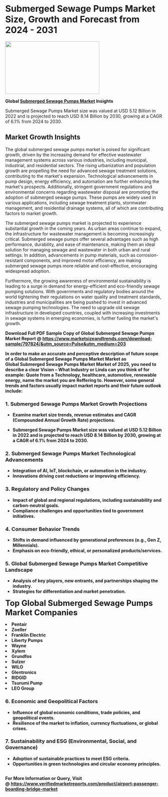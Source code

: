 <H1>Submerged Sewage Pumps Market Size, Growth and Forecast from 2024 - 2031</H1><img class="aligncenter size-medium wp-image-584254" src="https://thirdeyenews.in/wp-content/uploads/2024/09/Global-Market-Research-300x168.jpeg" alt="" width="300" height="168" /><p><strong>Global&nbsp;<a href="https://www.marketsizeandtrends.com/download-sample/797824/&amp;utm_source=Pulse&amp;utm_medium=203">Submerged Sewage Pumps Market</a> Insights</strong></p><p>Submerged Sewage Pumps Market size was valued at USD 5.12 Billion in 2022 and is projected to reach USD 8.14 Billion by 2030, growing at a CAGR of 6.1% from 2024 to 2030.</p><p><h2>Market Growth Insights</h2> <p>The global submerged sewage pumps market is poised for significant growth, driven by the increasing demand for effective wastewater management systems across various industries, including municipal, industrial, and residential sectors. The rising urbanization and population growth are propelling the need for advanced sewage treatment solutions, contributing to the market's expansion. Technological advancements in pump design, energy efficiency, and automation are further enhancing the market's prospects. Additionally, stringent government regulations and environmental concerns regarding wastewater disposal are promoting the adoption of submerged sewage pumps. These pumps are widely used in various applications, including sewage treatment plants, stormwater management, and residential drainage systems, all of which are contributing factors to market growth.</p> <p><strong></strong></p> <p>The submerged sewage pumps market is projected to experience substantial growth in the coming years. As urban areas continue to expand, the infrastructure for wastewater management is becoming increasingly critical. Submerged sewage pumps offer several advantages such as high performance, durability, and ease of maintenance, making them an ideal solution for managing sewage and wastewater in both urban and rural settings. In addition, advancements in pump materials, such as corrosion-resistant components, and improved motor efficiency, are making submerged sewage pumps more reliable and cost-effective, encouraging widespread adoption.</p> <p>Furthermore, the growing awareness of environmental sustainability is leading to a surge in demand for energy-efficient and eco-friendly sewage pumping solutions. With governments and regulatory bodies around the world tightening their regulations on water quality and treatment standards, industries and municipalities are being pushed to invest in advanced sewage pumping technologies. The need to upgrade old sewage infrastructure in developed countries, coupled with increasing investments in sewage systems in emerging economies, is further fueling the market's growth.</p> <p><strong></p><p><span class=""><strong>Download Full PDF Sample Copy of Global Submerged Sewage Pumps Market Report</strong> @ <a href="https://www.marketsizeandtrends.com/download-sample/797824/&amp;utm_source=Pulse&amp;utm_medium=203" target="_blank">https://www.marketsizeandtrends.com/download-sample/797824/&amp;utm_source=Pulse&amp;utm_medium=203</a></span></p><p>In order to make an accurate and perceptive description of future scope of a Global&nbsp;Submerged Sewage Pumps Market Market as Global&nbsp;Submerged Sewage Pumps Market Market of 2025, you need to describe a clear Vision &ndash; What Industry or Linda can you think of for example: Quote from a Technology, healthcare, automotive, renewable energy, name the market you are Reffering to. However, some general trends and factors usually impact market reports and their future outlook include:</p><h3>1.&nbsp;<strong>Submerged Sewage Pumps Market Growth Projections</strong></h3><ul><li>Examine market size trends, revenue estimates and CAGR (Compounded Annual Growth Rate) projections.</li><li><p>Submerged Sewage Pumps Market size was valued at USD 5.12 Billion in 2022 and is projected to reach USD 8.14 Billion by 2030, growing at a CAGR of 6.1% from 2024 to 2030.</p></li></ul><h3>2.&nbsp;<strong>Submerged Sewage Pumps Market Technological Advancements</strong></h3><ul><li>Integration of AI, IoT, blockchain, or automation in the industry.</li><li>Innovations driving cost reductions or improving efficiency.</li></ul><h3>3.&nbsp;<strong>Regulatory and Policy Changes</strong></h3><ul><li>Impact of global and regional regulations, including sustainability and carbon-neutral goals.</li><li>Compliance challenges and opportunities tied to government initiatives.</li></ul><h3>4.&nbsp;<strong>Consumer Behavior Trends</strong></h3><ul><li>Shifts in demand influenced by generational preferences (e.g., Gen Z, Millennials).</li><li>Emphasis on eco-friendly, ethical, or personalized products/services.</li></ul><h3>5.&nbsp;<strong>Global Submerged Sewage Pumps Market Competitive Landscape</strong></h3><ul><li>Analysis of key players, new entrants, and partnerships shaping the industry.</li><li>Strategies for differentiation and market penetration.</li></ul><p data-pm-slice="1 1 []"><span style="color: inherit; font-family: inherit; font-size: 25px;">Top Global Submerged Sewage Pumps Market Companies</span></p><div class="" data-test-id=""><p><li>Pentair</li><li> Zoeller</li><li> Franklin Electric</li><li> Liberty Pumps</li><li> Wayne</li><li> Xylem</li><li> Grundfos</li><li> Sulzer</li><li> WILO</li><li> Glentronics</li><li> RIDGID</li><li> Tsurumi Pump</li><li> LEO Group</li></p></div><h3>6.&nbsp;<strong>Economic and Geopolitical Factors</strong></h3><ul><li>Influence of global economic conditions, trade policies, and geopolitical events.</li><li>Resilience of the market to inflation, currency fluctuations, or global crises.</li></ul><h3>7.&nbsp;<strong>Sustainability and ESG (Environmental, Social, and Governance)</strong></h3><ul><li>Adoption of sustainable practices to meet ESG criteria.</li><li>Opportunities in green technologies and circular economy principles.</li></ul><h2><strong style="font-size: 14px;">For More Information or Query, Visit @&nbsp;</strong><a style="background-color: #ffffff; font-size: 14px;" href="https://www.marketsizeandtrends.com/report/submerged-sewage-pumps-market/" target="_blank">https://www.verifiedmarketreports.com/product/airport-passenger-boarding-bridge-market</a></h2>
